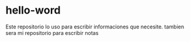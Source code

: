 # hello-word
Este repositorio lo uso para escribir informaciones que necesite.
tambien sera mi repositorio para escribir notas
